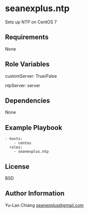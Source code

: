seanexplus.ntp
============

Sets up NTP on CentOS 7

Requirements
------------

None

Role Variables
--------------

customServer: True/False

ntpServer: server

Dependencies
------------

None

Example Playbook
----------------

    - hosts:
        - centos
      roles:
        - seanexplus.ntp

License
-------

BSD

Author Information
------------------

Yu-Lan Chiang <seanexplus@gmail.com>
